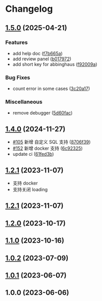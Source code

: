 # Changelog

## [1.5.0](https://github.com/terwer/siyuan-plugin-random-doc/compare/siyuan-plugin-random-doc-v1.4.0...siyuan-plugin-random-doc-v1.5.0) (2025-04-21)
### Features
* add help doc ([f7b665a](https://github.com/terwer/siyuan-plugin-random-doc/commit/f7b665a5426423297cfbf94d899deec3b022f894))
* add review panel ([b017972](https://github.com/terwer/siyuan-plugin-random-doc/commit/b017972cb0dca85a63a8bb2397f3f37fd6d7d12d))
* add short key for abbinghaus ([f92009a](https://github.com/terwer/siyuan-plugin-random-doc/commit/f92009ae61d7bb6dfeb091d23e9e04f2d3cc2398))
### Bug Fixes
* count error in some cases ([3c20a17](https://github.com/terwer/siyuan-plugin-random-doc/commit/3c20a17fa4b6e7098c230bf5773870a3f780c7cb))
### Miscellaneous
* remove debugger ([5d60fac](https://github.com/terwer/siyuan-plugin-random-doc/commit/5d60fac4842d797c29fd94a591544b90811e3cef))
## [1.4.0](https://github.com/terwer/siyuan-plugin-random-doc/compare/siyuan-plugin-random-doc-v1.3.0...siyuan-plugin-random-doc-v1.4.0) (2024-11-27)
* [#105](https://github.com/terwer/siyuan-plugin-random-doc/issues/105) 新增 自定义 SQL 支持 ([8706f39](https://github.com/terwer/siyuan-plugin-random-doc/commit/8706f39f8a91d4ad876fa75c92e89db227fd9b15))
* [#152](https://github.com/terwer/siyuan-plugin-random-doc/issues/152) 新增 docker 支持 ([6c92325](https://github.com/terwer/siyuan-plugin-random-doc/commit/6c92325fb9bac17db86ed7eb980c73fba2dc4f30))
* update ci ([61fed3b](https://github.com/terwer/siyuan-plugin-random-doc/commit/61fed3b347813bf4447454f8ae4b82438784b27b))
## [1.2.1](https://github.com/terwer/siyuan-plugin-random-doc/compare/v1.2.1...v1.3.0) (2023-11-07)
* 支持 docker
* 支持关闭 loading
## [1.2.1](https://github.com/terwer/siyuan-plugin-random-doc/compare/v1.2.0...v1.2.1) (2023-11-07)
## [1.2.0](https://github.com/terwer/siyuan-plugin-random-doc/compare/v1.1.0...v1.2.0) (2023-10-17)
## [1.1.0](https://github.com/terwer/siyuan-plugin-random-doc/compare/v1.0.2...v1.1.0) (2023-10-16)
## [1.0.2](https://github.com/terwer/siyuan-plugin-random-doc/compare/v1.0.1...v1.0.2) (2023-07-09)
## [1.0.1](https://github.com/terwer/siyuan-plugin-random-doc/compare/v1.0.0...v1.0.1) (2023-06-07)
## 1.0.0 (2023-06-06)